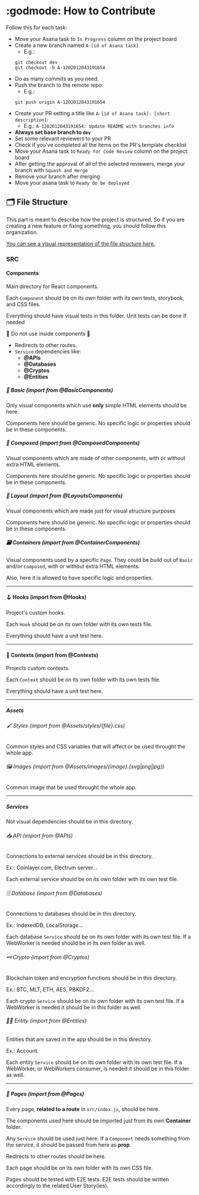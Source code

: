 # :godmode: How to Contribute

Follow this for each task:

- Move your Asana task to `In Progress` column on the project board
- Create a new branch named `A-[id of Asana task]`
  - E.g.:
  ```
  git checkout dev
  git checkout -b A-1202012043191654
  ```
- Do as many commits as you need.
- Push the branch to the remote repo:
  - E.g.:
  ```
  git push origin A-1202012043191654
  ```
- Create your PR setting a title like `A-[id of Asana task]: [short description]`:
  - E.g.: `A-1202012043191654: Update README with branches info`
- **Always set base branch to `dev`**
- Set some relevant reviewers to your PR
- Check if you've completed all the items on the PR's template checklist
- Move your Asana task to `Ready for Code Review` column on the project board
- After getting the approval of all of the selected reviewers, merge your branch with `Squash and merge`
- Remove your branch after merging
- Move your asana task to `Ready do be deployed`

## :card_index_dividers: File Structure

This part is meant to describe how the project is structured. So if you are creating a new feature or fixing something, you should follow this organization.

[You can see a visual representation of the file structure here.](./FileStructure.jpg?raw=true)

### SRC

#### Components

Main directory for React components.

Each `Component` should be on its own folder with its own tests, storybook, and CSS files.

Everything should have visual tests in this folder. Unit tests can be done if needed

:no_entry_sign: Do not use inside components :no_entry_sign:

- Redirects to other routes.
- `Service` dependencies like:
  - **@APIs**
  - **@Databases**
  - **@Cryptos**
  - **@Entities**

##### :bust_in_silhouette: Basic (import from @BasicComponents)

Only visual components which use **only** simple HTML elements should be here.

Components here should be generic. No specific logic or properties should be in these components.

##### :busts_in_silhouette: Composed (import from @ComposedComponents)

Visual components which are made of other components, with or without extra HTML elements.

Components here should be generic. No specific logic or properties should be in these components.

##### :straight_ruler: Layout (import from @LayoutsComponents)

Visual components which are made just for visual structure purposes

Components here should be generic. No specific logic or properties should be in these components.

##### :card_file_box: Containers (import from @ContainerComponents)

Visual components used by a specific `Page`. They could be build out of `Basic` and/or `Composed`, with or without extra HTML elements.

Also, here it is allowed to have specific logic and properties.

---

#### :hook: Hooks (import from @Hooks)

Project's custom hooks.

Each `Hook` should be on its own folder with its own tests file.

Everything should have a unit test here.

---

#### :bookmark_tabs: Contexts (import from @Contexts)

Projects custom contexts.

Each `Context` should be on its own folder with its own tests file.

Everything should have a unit test here.

---

##### Assets

###### :paintbrush: Styles (import from @Assets/styles/{file}.css)

Common styles and CSS variables that will affect or be used throught the whole app.

###### :framed_picture: Images (import from @Assets/images/{image}.{svg|png|jpg})

Common image that be used throught the whole app.

---

##### Services

Not visual dependencies should be in this directory.

###### :inbox_tray: API (import from @APIs)

Connections to external services should be in this directory.

Ex.: Coinlayer.com, Electrum server...

Each external service should be on its own folder with its own test file.

###### :file_cabinet: Database (import from @Databases)

Connections to databases should be in this directory.

Ex.: IndexedDB, LocalStorage...

Each database `Service` should be on its own folder with its own test file. If a WebWorker is needed should be in its own folder as well.

###### :old_key: Crypto (import from @Cryptos)

Blockchain token and encryption functions should be in this directory.

Ex.: BTC, MLT, ETH, AES, PBKDF2...

Each crypto `Service` should be on its own folder with its own test file. If a WebWorker is needed it should be in this folder as well.

###### :raising_hand_woman: Entity (import from @Entities)

Entities that are saved in the app should be in this directory.

Ex.: Account.

Each entity `Service` should be on its own folder with its own test file. If a WebWorker, or WebWorkers consumer, is needed it should be in this folder as well.

---

##### :page_with_curl: Pages (import from @Pages)

Every page, **related to a route** in `src/index.js`, should be here.

The components used here should be imported just from its own **Container** folder.

Any `Service` should be used just here. If a `Component` needs something from the service, it should be passed from here as **prop**.

Redirects to other routes should be here.

Each page should be on its own folder with its own CSS file.

Pages should be tested with E2E tests. E2E tests should be written accordingly to the related User Story(ies).
